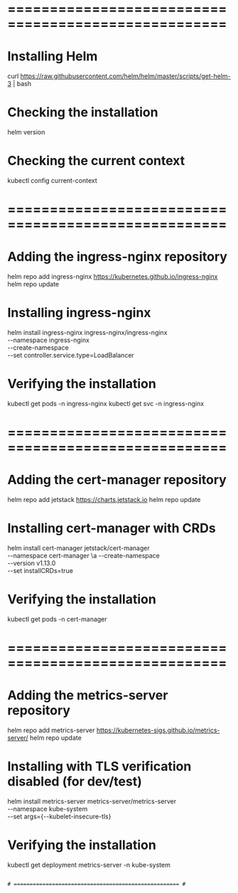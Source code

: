 # ==================================================== #

# Installing Helm
curl https://raw.githubusercontent.com/helm/helm/master/scripts/get-helm-3 | bash

# Checking the installation
helm version

# Checking the current context
kubectl config current-context

# ==================================================== #

# Adding the ingress-nginx repository
helm repo add ingress-nginx https://kubernetes.github.io/ingress-nginx
helm repo update

# Installing ingress-nginx
helm install ingress-nginx ingress-nginx/ingress-nginx \
  --namespace ingress-nginx \
  --create-namespace \
  --set controller.service.type=LoadBalancer

# Verifying the installation
kubectl get pods -n ingress-nginx
kubectl get svc -n ingress-nginx

# ==================================================== #

# Adding the cert-manager repository
helm repo add jetstack https://charts.jetstack.io
helm repo update

# Installing cert-manager with CRDs
helm install cert-manager jetstack/cert-manager \
  --namespace cert-manager \a
  --create-namespace \
  --version v1.13.0 \
  --set installCRDs=true

# Verifying the installation
kubectl get pods -n cert-manager

# ==================================================== #

# Adding the metrics-server repository
helm repo add metrics-server https://kubernetes-sigs.github.io/metrics-server/
helm repo update

# Installing with TLS verification disabled (for dev/test)
helm install metrics-server metrics-server/metrics-server \
  --namespace kube-system \
  --set args={--kubelet-insecure-tls}

# Verifying the installation
kubectl get deployment metrics-server -n kube-system
```

# ==================================================== #